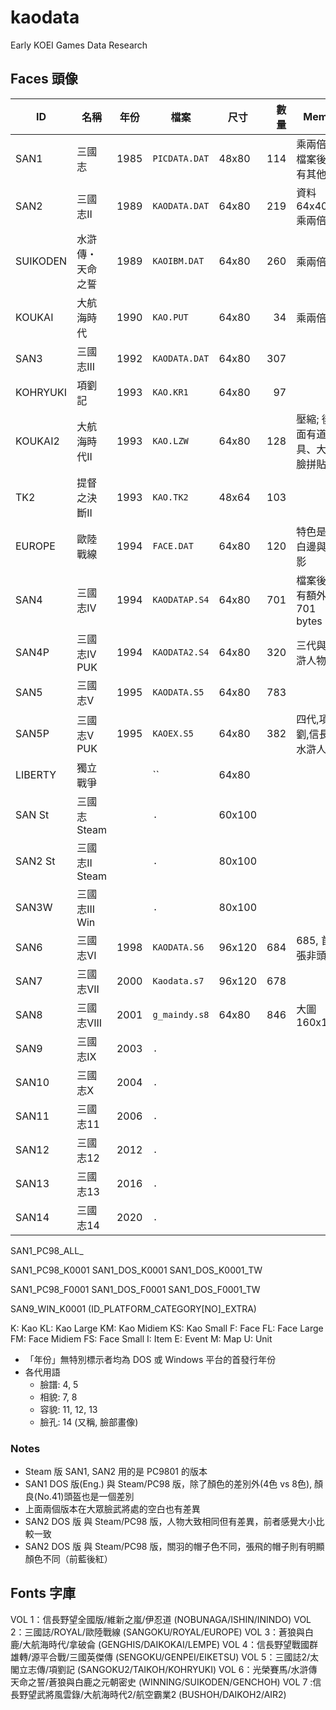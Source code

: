# kaodata

Early KOEI Games Data Research

## Faces 頭像

|    ID    |       名稱       | 年份 |     檔案      |  尺寸  | 數量 |             Memo             |
| -------- | ---------------- | ---- | ------------- | ------ | ---: | ---------------------------- |
| SAN1     | 三國志           | 1985 | `PICDATA.DAT` | 48x80  |  114 | 乘兩倍高; 檔案後面有其他圖   |
| SAN2     | 三國志II         | 1989 | `KAODATA.DAT` | 64x80  |  219 | 資料 64x40, 乘兩倍高         |
| SUIKODEN | 水滸傳・天命之誓 | 1989 | `KAOIBM.DAT`  | 64x80  |  260 | 乘兩倍高                     |
| KOUKAI   | 大航海時代       | 1990 | `KAO.PUT`     | 64x80  |   34 | 乘兩倍高                     |
| SAN3     | 三國志III        | 1992 | `KAODATA.DAT` | 64x80  |  307 |                              |
| KOHRYUKI | 項劉記           | 1993 | `KAO.KR1`     | 64x80  |   97 |                              |
| KOUKAI2  | 大航海時代II     | 1993 | `KAO.LZW`     | 64x80  |  128 | 壓縮; 後面有道具、大眾臉拼貼 |
| TK2      | 提督之決斷II     | 1993 | `KAO.TK2`     | 48x64  |  103 |                              |
| EUROPE   | 歐陸戰線         | 1994 | `FACE.DAT`    | 64x80  |  120 | 特色是有白邊與陰影           |
| SAN4     | 三國志IV         | 1994 | `KAODATAP.S4` | 64x80  |  701 | 檔案後面有額外的 701 bytes   |
| SAN4P    | 三國志IV PUK     | 1994 | `KAODATA2.S4` | 64x80  |  320 | 三代與水滸人物               |
| SAN5     | 三國志V          | 1995 | `KAODATA.S5`  | 64x80  |  783 |                              |
| SAN5P    | 三國志V PUK      | 1995 | `KAOEX.S5`    | 64x80  |  382 | 四代,項劉,信長,水滸人物      |
| LIBERTY  | 獨立戰爭         |      | ``            | 64x80  |      |                              |
| SAN St   | 三國志 Steam     |      | `.`           | 60x100 |      |                              |
| SAN2 St  | 三國志II Steam   |      | `.`           | 80x100 |      |                              |
| SAN3W    | 三國志III Win    |      | `.`           | 80x100 |      |                              |
| SAN6     | 三國志VI         | 1998 | `KAODATA.S6`  | 96x120 |  684 | 685, 首張非頭像              |
| SAN7     | 三國志VII        | 2000 | `Kaodata.s7`  | 96x120 |  678 |                              |
| SAN8     | 三國志VIII       | 2001 | `g_maindy.s8` | 64x80  |  846 | 大圖 160x180                 |
| SAN9     | 三國志IX         | 2003 | `.`           |        |      |                              |
| SAN10    | 三國志X          | 2004 | `.`           |        |      |                              |
| SAN11    | 三國志11         | 2006 | `.`           |        |      |                              |
| SAN12    | 三國志12         | 2012 | `.`           |        |      |                              |
| SAN13    | 三國志13         | 2016 | `.`           |        |      |                              |
| SAN14    | 三國志14         | 2020 | `.`           |        |      |                              |

SAN1_PC98_ALL_

SAN1_PC98_K0001
SAN1_DOS_K0001
SAN1_DOS_K0001_TW

SAN1_PC98_F0001
SAN1_DOS_F0001
SAN1_DOS_F0001_TW

SAN9_WIN_K0001 (ID_PLATFORM_CATEGORY[NO]_EXTRA)

K: Kao
KL: Kao Large
KM: Kao Midiem
KS: Kao Small
F: Face
FL: Face Large
FM: Face Midiem
FS: Face Small
I: Item
E: Event
M: Map
U: Unit

* 「年份」無特別標示者均為 DOS 或 Windows 平台的首發行年份
* 各代用語
  * 臉譜: 4, 5
  * 相貌: 7, 8
  * 容貌: 11, 12, 13
  * 臉孔: 14 (又稱, 臉部畫像)

### Notes

* Steam 版 SAN1, SAN2 用的是 PC9801 的版本
* SAN1 DOS 版(Eng.) 與 Steam/PC98 版，除了顏色的差別外(4色 vs 8色), 顏良(No.41)頭盔也是一個差別
* 上面兩個版本在大眾臉武將處的空白也有差異
* SAN2 DOS 版 與 Steam/PC98 版，人物大致相同但有差異，前者感覺大小比較一致
* SAN2 DOS 版 與 Steam/PC98 版，關羽的帽子色不同，張飛的帽子則有明顯顏色不同（前藍後紅）

## Fonts 字庫

VOL 1：信長野望全國版/維新之嵐/伊忍道 (NOBUNAGA/ISHIN/ININDO)
VOL 2：三國誌/ROYAL/歐陸戰線 (SANGOKU/ROYAL/EUROPE)
VOL 3：蒼狼與白鹿/大航海時代/拿破侖 (GENGHIS/DAIKOKAI/LEMPE)
VOL 4：信長野望戰國群雄轉/源平合戰/三國英傑傳 (SENGOKU/GENPEI/EIKETSU)
VOL 5：三國誌2/太閣立志傳/項劉記 (SANGOKU2/TAIKOH/KOHRYUKI)
VOL 6：光榮賽馬/水滸傳天命之誓/蒼狼與白鹿之元朝密史 (WINNING/SUIKODEN/GENCHOH)
VOL 7 :信長野望武將風雲錄/大航海時代2/航空霸業2 (BUSHOH/DAIKOH2/AIR2)